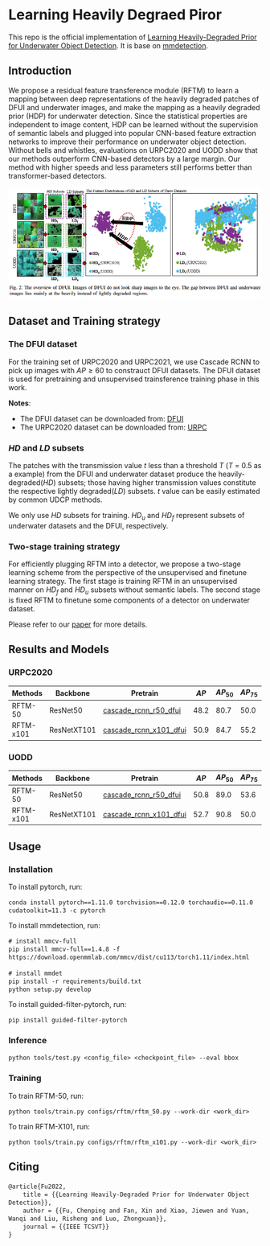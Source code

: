 # Learning Heavily Degraed Piror

This repo is the official implementation of [Learning Heavily-Degraded Prior for Underwater Object Detection](https://ieeexplore.ieee.org/document/10113328). It is base on [mmdetection](https://github.com/open-mmlab/mmdetection).

## Introduction

We propose a residual feature transference module (RFTM) to learn a mapping between deep representations of the heavily degraded patches of DFUI and underwater images, and make the mapping as a heavily degraded prior (HDP) for underwater detection. Since the statistical properties are independent to image content, HDP can be learned without the supervision of semantic labels and plugged into popular CNN-based feature extraction networks to improve their performance on underwater object detection. Without bells and whistles, evaluations on URPC2020 and UODD show that our methods outperform CNN-based detectors by a large margin. Our method with higher speeds and less parameters still performs better than transformer-based detectors.

![Fig2](./assets/Fig2.png)

## Dataset and Training strategy

### The DFUI dataset

For the training set of URPC2020 and URPC2021, we use Cascade RCNN to pick up images with $AP \geq 60$ to constrauct DFUI datasets. The DFUI dataset is used for pretraining and unsupervised trainsference training phase in this work.

**Notes**:

- The DFUI dataset can be downloaded from: [DFUI](https://github.com/xiaoDetection/Learning-Heavily-Degraed-Prior/releases/download/datasets/dfui.zip)
- The URPC2020 dataset can be downloaded from: [URPC](https://github.com/xiaoDetection/Learning-Heavily-Degraed-Prior/releases/download/datasets/urpc2020.zip)

### $HD$ and $LD$ subsets

The patches with the transmission value $t$ less than a threshold $T$ ($T$ = 0.5 as a example) from the DFUI and underwater dataset produce the heavily-degraded($HD$) subsets; those having higher transmission values constitute the respective lightly degraded($LD$) subsets. $t$ value can be easily estimated by common UDCP methods.

We only use $HD$ subsets for training. $HD_u$ and $HD_f$ represent subsets of underwater datasets and the DFUI, respectively.

### Two-stage training strategy

For efficiently plugging RFTM into a detector, we propose a two-stage learning scheme from the perspective of the unsupervised and finetune learning strategy. The first stage is training RFTM in an unsupervised manner on $HD_f$ and $HD_u$ subsets without semantic labels. The second stage is fixed RFTM to finetune some components of a detector on underwater dataset.

Please refer to our [paper](https://ieeexplore.ieee.org/document/10113328) for more details.

## Results and Models

### URPC2020

| Methods   | Backbone    | Pretrain                                                                                                                                         | $AP$ | $AP_{50}$ | $AP_{75}$ | $AP_S$ | $AP_M$ | $AP_L$ | #params | config                           | model                                                                                                                            |
| --------- | ----------- | ------------------------------------------------------------------------------------------------------------------------------------------------ | ------ | ----------- | ----------- | -------- | -------- | -------- | ------- | -------------------------------- | -------------------------------------------------------------------------------------------------------------------------------- |
| RFTM-50   | ResNet50    | [cascade_rcnn_r50_dfui](https://github.com/xiaoDetection/Learning-Heavily-Degraed-Prior/releases/download/first_commit/cascade_rcnn_r50_dfui.pth)   | 48.2   | 80.7        | 50.0        | 19.5     | 41.6     | 53.1     | 75.5M   | [config](configs/rftm/rftm_50.py)   | [rftm_50_urpc](https://github.com/xiaoDetection/Learning-Heavily-Degraed-Prior/releases/download/first_commit/rftm_50_urpc.pth)     |
| RFTM-x101 | ResNetXT101 | [cascade_rcnn_x101_dfui](https://github.com/xiaoDetection/Learning-Heavily-Degraed-Prior/releases/download/first_commit/cascade_rcnn_x101_dfui.pth) | 50.9   | 84.7        | 55.2        | 25.5     | 45.1     | 56.9     | 133.4M  | [config](configs/rftm/rftm_x101.py) | [rftm_x101_urpc](https://github.com/xiaoDetection/Learning-Heavily-Degraed-Prior/releases/download/first_commit/rftm_x101_urpc.pth) |

### UODD

| Methods   | Backbone    | Pretrain                                                                                                                                         | $AP$ | $AP_{50}$ | $AP_{75}$ | $AP_S$ | $AP_M$ | $AP_L$ | #parames | config                           | model                                                                                                                            |
| --------- | ----------- | ------------------------------------------------------------------------------------------------------------------------------------------------ | ------ | ----------- | ----------- | -------- | -------- | -------- | -------- | -------------------------------- | -------------------------------------------------------------------------------------------------------------------------------- |
| RFTM-50   | ResNet50    | [cascade_rcnn_r50_dfui](https://github.com/xiaoDetection/Learning-Heavily-Degraed-Prior/releases/download/first_commit/cascade_rcnn_r50_dfui.pth)   | 50.8   | 89.0        | 53.6        | 33.6     | 50.9     | 62.8     | 75.5M    | [config](configs/rftm/rftm_50.py)   | [rftm_50_uodd](https://github.com/xiaoDetection/Learning-Heavily-Degraed-Prior/releases/download/first_commit/rftm_50_uodd.pth)     |
| RFTM-x101 | ResNetXT101 | [cascade_rcnn_x101_dfui](https://github.com/xiaoDetection/Learning-Heavily-Degraed-Prior/releases/download/first_commit/cascade_rcnn_x101_dfui.pth) | 52.7   | 90.8        | 50.0        | 47.7     | 52.4     | 63.5     | 133.4M   | [config](configs/rftm/rftm_x101.py) | [rftm_x101_uodd](https://github.com/xiaoDetection/Learning-Heavily-Degraed-Prior/releases/download/first_commit/rftm_x101_uodd.pth) |

## Usage

### Installation

To install pytorch, run:

```
conda install pytorch==1.11.0 torchvision==0.12.0 torchaudio==0.11.0 cudatoolkit=11.3 -c pytorch
```

To install mmdetection, run:

```
# install mmcv-full
pip install mmcv-full==1.4.8 -f https://download.openmmlab.com/mmcv/dist/cu113/torch1.11/index.html

# install mmdet
pip install -r requirements/build.txt
python setup.py develop
```

To install guided-filter-pytorch, run:

```
pip install guided-filter-pytorch
```

### Inference

```
python tools/test.py <config_file> <checkpoint_file> --eval bbox
```

### Training

To train RFTM-50, run:

```
python tools/train.py configs/rftm/rftm_50.py --work-dir <work_dir>
```

To train RFTM-X101, run:

```
python tools/train.py configs/rftm/rftm_x101.py --work-dir <work_dir>
```

## Citing

```
@article{Fu2022,
    title = {{Learning Heavily-Degraded Prior for Underwater Object Detection}},
    author = {{Fu, Chenping and Fan, Xin and Xiao, Jiewen and Yuan, Wanqi and Liu, Risheng and Luo, Zhongxuan}},
    journal = {{IEEE TCSVT}}
}
```
